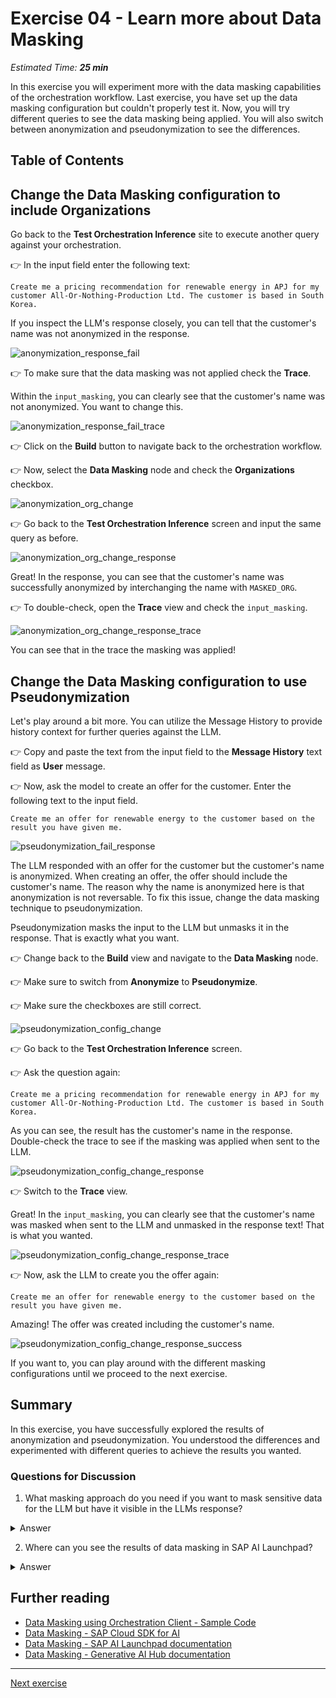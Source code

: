 # Exercise 04 - Learn more about Data Masking

_Estimated Time: **25 min**_

In this exercise you will experiment more with the data masking capabilities of the orchestration workflow.
Last exercise, you have set up the data masking configuration but couldn't properly test it. Now, you will try different queries to see the data masking being applied. You will also switch between anonymization and pseudonymization to see the differences.

## Table of Contents



## Change the Data Masking configuration to include Organizations

Go back to the **Test Orchestration Inference** site to execute another query against your orchestration.

👉 In the input field enter the following text:

```text
Create me a pricing recommendation for renewable energy in APJ for my customer All-Or-Nothing-Production Ltd. The customer is based in South Korea.
```
If you inspect the LLM's response closely, you can tell that the customer's name was not anonymized in the response.

![anonymization_response_fail](./assets/orchestration-test-anonymization-00.png)

👉 To make sure that the data masking was not applied check the **Trace**.

Within the `input_masking`, you can clearly see that the customer's name was not anonymized. You want to change this.

![anonymization_response_fail_trace](./assets/orchestration-test-anonymization-01.png)

👉 Click on the **Build** button to navigate back to the orchestration workflow.

👉 Now, select the **Data Masking** node and check the **Organizations** checkbox.

![anonymization_org_change](./assets/orchestration-test-anonymization-02.png)

👉 Go back to the **Test Orchestration Inference** screen and input the same query as before.

![anonymization_org_change_response](./assets/orchestration-test-anonymization-03.png)

Great! In the response, you can see that the customer's name was successfully anonymized by interchanging the name with `MASKED_ORG`.

👉 To double-check, open the **Trace** view and check the `input_masking`.

![anonymization_org_change_response_trace](./assets/orchestration-test-anonymization-04.png)

You can see that in the trace the masking was applied!

## Change the Data Masking configuration to use Pseudonymization

Let's play around a bit more. You can utilize the Message History to provide history context for further queries against the LLM. 

👉 Copy and paste the text from the input field to the **Message History** text field as **User** message.

👉 Now, ask the model to create an offer for the customer. Enter the following text to the input field.

```text
Create me an offer for renewable energy to the customer based on the result you have given me.
```

![pseudonymization_fail_response](./assets/orchestration-test-anonymization-05.png)

The LLM responded with an offer for the customer but the customer's name is anonymized. When creating an offer, the offer should include the customer's name. The reason why the name is anonymized here is that anonymization is not reversable. To fix this issue, change the data masking technique to pseudonymization.

Pseudonymization masks the input to the LLM but unmasks it in the response. That is exactly what you want.

👉 Change back to the **Build** view and navigate to the **Data Masking** node.

👉 Make sure to switch from **Anonymize** to **Pseudonymize**.

👉 Make sure the checkboxes are still correct.

![pseudonymization_config_change](./assets/orchestration-test-anonymization-06.png)

👉 Go back to the **Test Orchestration Inference** screen.

👉 Ask the question again:

```text
Create me a pricing recommendation for renewable energy in APJ for my customer All-Or-Nothing-Production Ltd. The customer is based in South Korea.
```

As you can see, the result has the customer's name in the response. Double-check the trace to see if the masking was applied when sent to the LLM.

![pseudonymization_config_change_response](./assets/orchestration-test-anonymization-07.png)

👉 Switch to the **Trace** view.

Great! In the `input_masking`, you can clearly see that the customer's name was masked when sent to the LLM and unmasked in the response text! That is what you wanted.

![pseudonymization_config_change_response_trace](./assets/orchestration-test-anonymization-08.png)

👉 Now, ask the LLM to create you the offer again:

```text
Create me an offer for renewable energy to the customer based on the result you have given me.
```

Amazing! The offer was created including the customer's name.

![pseudonymization_config_change_response_success](./assets/orchestration-test-anonymization-09.png)

If you want to, you can play around with the different masking configurations until we proceed to the next exercise.

## Summary

In this exercise, you have successfully explored the results of anonymization and pseudonymization. You understood the differences and experimented with different queries to achieve the results you wanted.

### Questions for Discussion

1. What masking approach do you need if you want to mask sensitive data for the LLM but have it visible in the LLMs response?
<details><summary>Answer</summary>
   To mask sensitive data for the LLM but unmask it in the response, you would need to use pseudonymization.
   </details>

2. Where can you see the results of data masking in SAP AI Launchpad?
<details><summary>Answer</summary>
You can see the result in the response field but better would be to check the tracing view because that proves what was sent to the LLM.
</details>

## Further reading

- [Data Masking using Orchestration Client - Sample Code](https://github.com/SAP/ai-sdk-js/blob/f0d290f76b4abb813088f50bedf18a8a4e97187f/sample-code/src/orchestration.ts#L231)
- [Data Masking - SAP Cloud SDK for AI](https://github.com/SAP/ai-sdk-js/blob/main/packages/orchestration/README.md#data-masking)
- [Data Masking - SAP AI Launchpad documentation](https://help.sap.com/docs/ai-launchpad/sap-ai-launchpad/data-masking?locale=en-US&q=data+masking)
- [Data Masking - Generative AI Hub documentation](https://help.sap.com/docs/sap-ai-core/sap-ai-core-service-guide/data-masking?locale=en-US&q=data+masking)

---

[Next exercise](../05-orchestration-test-input-output-filtering/readme.md)